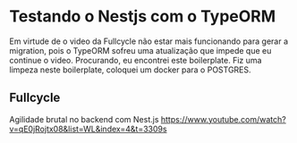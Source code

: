 # Testando o Nestjs com o TypeORM

Em virtude de o video da Fullcycle não estar mais funcionando para gerar a migration, pois o TypeORM sofreu uma atualização que impede que eu continue o video. Procurando, eu encontrei este boilerplate.
Fiz uma limpeza neste boilerplate, coloquei um docker para o POSTGRES.

## Fullcycle

Agilidade brutal no backend com Nest.js
https://www.youtube.com/watch?v=qE0jRojtx08&list=WL&index=4&t=3309s
